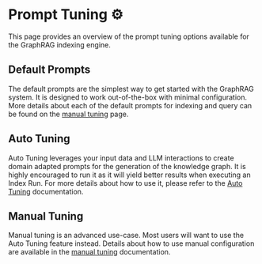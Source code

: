 # Prompt Tuning ⚙️

This page provides an overview of the prompt tuning options available for the GraphRAG indexing engine.

## Default Prompts

The default prompts are the simplest way to get started with the GraphRAG system. It is designed to work out-of-the-box with minimal configuration. More details about each of the default prompts for indexing and query can be found on the [manual tuning](./manual_prompt_tuning.md) page.

## Auto Tuning

Auto Tuning leverages your input data and LLM interactions to create domain adapted prompts for the generation of the knowledge graph. It is highly encouraged to run it as it will yield better results when executing an Index Run. For more details about how to use it, please refer to the [Auto Tuning](auto_prompt_tuning.md) documentation.

## Manual Tuning

Manual tuning is an advanced use-case. Most users will want to use the Auto Tuning feature instead. Details about how to use manual configuration are available in the [manual tuning](manual_prompt_tuning.md) documentation.
